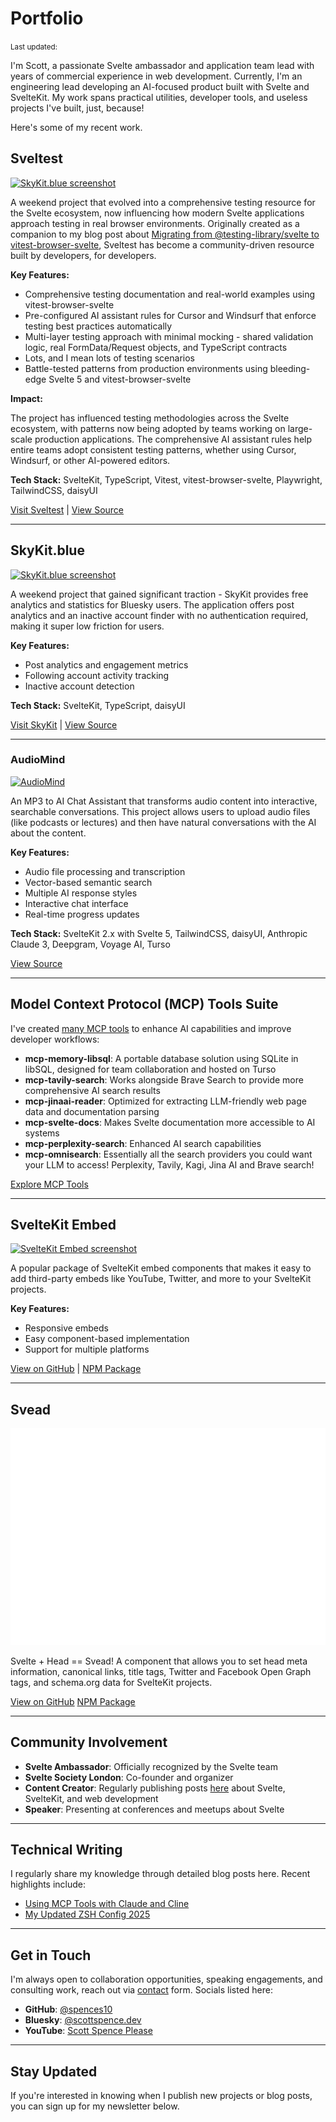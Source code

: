 <script>
  import { YouTube } from 'sveltekit-embed'
  import {
    DateUpdated, 
    DateDistance,
    Small, 
    NewsletterSignup
  } from '$lib/components'
</script>

<!-- cspell:ignore Sveltest -->

# Portfolio

<Small>
  Last updated: <DateUpdated date="2025-06-11" small="true" />
</Small>

I'm Scott, a passionate Svelte ambassador and application team lead
with <DateDistance date='2018-03-18' /> years of commercial experience
in web development. Currently, I'm an engineering lead developing an
AI-focused product built with Svelte and SvelteKit. My work spans
practical utilities, developer tools, and useless projects I've built,
just, because!

Here's some of my recent work.

## Sveltest

[![SkyKit.blue screenshot](https://res.cloudinary.com/defkmsrpw/image/upload/q_auto,f_auto/v1749636807/scottspence.com/8502f304-39bc-43d4-9819-6d0d12542b66.png)](https://sveltest.dev)

A weekend project that evolved into a comprehensive testing resource
for the Svelte ecosystem, now influencing how modern Svelte
applications approach testing in real browser environments. Originally
created as a companion to my blog post about
[Migrating from @testing-library/svelte to vitest-browser-svelte](https://scottspence.com/posts/migrating-from-testing-library-svelte-to-vitest-browser-svelte),
Sveltest has become a community-driven resource built by developers,
for developers.

**Key Features:**

- Comprehensive testing documentation and real-world examples using
  vitest-browser-svelte
- Pre-configured AI assistant rules for Cursor and Windsurf that
  enforce testing best practices automatically
- Multi-layer testing approach with minimal mocking - shared
  validation logic, real FormData/Request objects, and TypeScript
  contracts
- Lots, and I mean lots of testing scenarios
- Battle-tested patterns from production environments using
  bleeding-edge Svelte 5 and vitest-browser-svelte

**Impact:**

The project has influenced testing methodologies across the Svelte
ecosystem, with patterns now being adopted by teams working on
large-scale production applications. The comprehensive AI assistant
rules help entire teams adopt consistent testing patterns, whether
using Cursor, Windsurf, or other AI-powered editors.

**Tech Stack:** SvelteKit, TypeScript, Vitest, vitest-browser-svelte,
Playwright, TailwindCSS, daisyUI

[Visit Sveltest](https://sveltest.dev) |
[View Source](https://github.com/spences10/sveltest)

---

## SkyKit.blue

[![SkyKit.blue screenshot](https://res.cloudinary.com/defkmsrpw/image/upload/q_auto,f_auto/v1742143893/08e2c5fb-4213-461c-a0ea-d1c725e2908c.png)](https://skykit.blue)

A weekend project that gained significant traction - SkyKit provides
free analytics and statistics for Bluesky users. The application
offers post analytics and an inactive account finder with no
authentication required, making it super low friction for users.

**Key Features:**

- Post analytics and engagement metrics
- Following account activity tracking
- Inactive account detection

**Tech Stack:** SvelteKit, TypeScript, daisyUI

[Visit SkyKit](https://skykit.blue) |
[View Source](https://github.com/spences10/skykit)

---

### AudioMind

[![AudioMind](https://res.cloudinary.com/defkmsrpw/image/upload/q_auto,f_auto/v1742151192/1a04f573-f419-4b85-93be-5878e7772a21.png)](https://github.com/spences10/audiomind)

An MP3 to AI Chat Assistant that transforms audio content into
interactive, searchable conversations. This project allows users to
upload audio files (like podcasts or lectures) and then have natural
conversations with the AI about the content.

**Key Features:**

- Audio file processing and transcription
- Vector-based semantic search
- Multiple AI response styles
- Interactive chat interface
- Real-time progress updates

**Tech Stack:** SvelteKit 2.x with Svelte 5, TailwindCSS, daisyUI,
Anthropic Claude 3, Deepgram, Voyage AI, Turso

[View Source](https://github.com/spences10/audiomind)

---

## Model Context Protocol (MCP) Tools Suite

I've created
[many MCP tools](https://github.com/spences10?tab=repositories&q=mcp-&type=&language=&sort=)
to enhance AI capabilities and improve developer workflows:

- **mcp-memory-libsql**: A portable database solution using SQLite in
  libSQL, designed for team collaboration and hosted on Turso
- **mcp-tavily-search**: Works alongside Brave Search to provide more
  comprehensive AI search results
- **mcp-jinaai-reader**: Optimized for extracting LLM-friendly web
  page data and documentation parsing
- **mcp-svelte-docs**: Makes Svelte documentation more accessible to
  AI systems
- **mcp-perplexity-search**: Enhanced AI search capabilities
- **mcp-omnisearch**: Essentially all the search providers you could
  want your LLM to access! Perplexity, Tavily, Kagi, Jina AI and Brave
  search!

[Explore MCP Tools](https://github.com/spences10?tab=repositories&q=mcp)

---

## SvelteKit Embed

[![SvelteKit Embed screenshot](https://res.cloudinary.com/defkmsrpw/image/upload/q_auto,f_auto/v1742143926/35ab90e5-5d17-4c5c-bc43-d772a31cf22e.png)](https://sveltekit-embed.pages.dev/)

A popular package of SvelteKit embed components that makes it easy to
add third-party embeds like YouTube, Twitter, and more to your
SvelteKit projects.

**Key Features:**

- Responsive embeds
- Easy component-based implementation
- Support for multiple platforms

[View on GitHub](https://github.com/spences10/sveltekit-embed) |
[NPM Package](https://www.npmjs.com/package/sveltekit-embed)

---

## Svead

[![Svead screenshot](https://github.com/spences10/svead/raw/main/.github/svead.svg)](https://svead.pages.dev/)

Svelte + Head == Svead! A component that allows you to set head meta
information, canonical links, title tags, Twitter and Facebook Open
Graph tags, and schema.org data for SvelteKit projects.

[View on GitHub](https://github.com/spences10/svead)
[NPM Package](https://www.npmjs.com/package/svead)

---

## Community Involvement

- **Svelte Ambassador**: Officially recognized by the Svelte team
- **Svelte Society London**: Co-founder and organizer
- **Content Creator**: Regularly publishing posts [here](/posts) about
  Svelte, SvelteKit, and web development
- **Speaker**: Presenting at conferences and meetups about Svelte

---

## Technical Writing

I regularly share my knowledge through detailed blog posts here.
Recent highlights include:

- [Using MCP Tools with Claude and Cline](https://scottspence.com/posts/using-mcp-tools-with-claude-and-cline)
- [My Updated ZSH Config 2025](https://scottspence.com/posts/my-updated-zsh-config-2025)

---

## Get in Touch

I'm always open to collaboration opportunities, speaking engagements,
and consulting work, reach out via [contact](/contact) form. Socials
listed here:

- **GitHub**: [@spences10](https://github.com/spences10)
- **Bluesky**:
  [@scottspence.dev](https://bsky.app/profile/scottspence.dev)
- **YouTube**:
  [Scott Spence Please](https://youtube.com/scottspenceplease)

---

## Stay Updated

If you're interested in knowing when I publish new projects or blog
posts, you can sign up for my newsletter below.

<NewsletterSignup />
